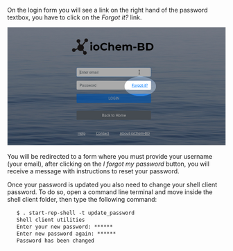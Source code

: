 On the login form you will see a link on the right hand of the password textbox, you have to click on the *Forgot it?* link. 

![Reset password link](/general/images/reset-password.png)

You will be redirected to a form where you must provide your username (your email), after clicking on the *I forgot my password* button, you will receive a message with instructions to reset your password.

Once your password is updated you also need to change your shell client password. To do so, open a command line terminal and move inside the shell client folder, then type the following command:

```shell
   $ . start-rep-shell -t update_password
   Shell client utilities
   Enter your new password: ******
   Enter new password again: ******
   Password has been changed
```
